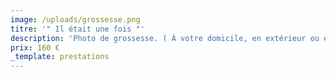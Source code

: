 ```yaml
---
image: /uploads/grossesse.png
titre: '" Il était une fois "'
description: 'Photo de grossesse. ( À votre domicile, en extérieur ou en studio )'
prix: 160 €
_template: prestations
---
```





